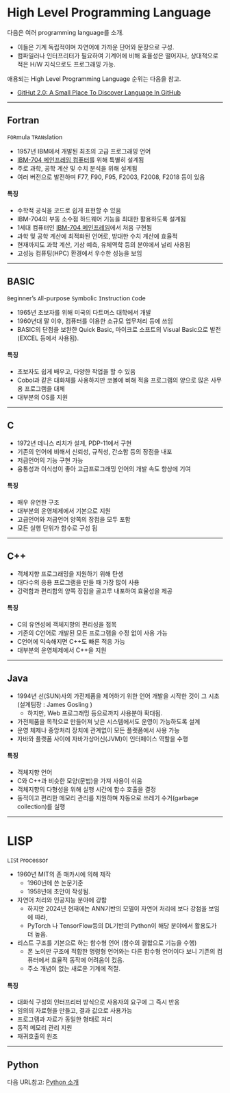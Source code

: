 # High Level Programming Language

다음은 여러 programming language를 소개.

* 이들은 기계 독립적이며 자연어에 가까운 단어와 문장으로 구성.
* 컴파일러나 인터프리터가 필요하여 기계어에 비해 효율성은 떨어지나, 상대적으로 적은 H/W 지식으로도 프로그래밍 가능.

애용되는 High Level Programming Language 순위는 다음을 참고.

* [GitHut 2.0: A Small Place To Discover Language In GitHub](https://madnight.github.io/githut/#/pushes/2023/4)

---

## Fortran

`FOR`mula `TRAN`slation

* 1957년 IBM에서 개발된 최초의 고급 프로그래밍 언어
* [IBM-704 메인프레임 컴퓨터](https://ko.wikipedia.org/wiki/IBM_704)를 위해 특별히 설계됨
* 주로 과학, 공학 계산 및 수치 분석을 위해 설계됨
* 여러 버전으로 발전하며 F77, F90, F95, F2003, F2008, F2018 등이 있음

#### 특징

* 수학적 공식을 코드로 쉽게 표현할 수 있음
* IBM-704의 부동 소수점 하드웨어 기능을 최대한 활용하도록 설계됨
* 1세대 컴퓨터인 [IBM-704 메인프레임](https://ko.wikipedia.org/wiki/IBM_704)에서 처음 구현됨
* 과학 및 공학 계산에 최적화된 언어로, 방대한 수치 계산에 효율적
* 현재까지도 과학 계산, 기상 예측, 유체역학 등의 분야에서 널리 사용됨
* 고성능 컴퓨팅(HPC) 환경에서 우수한 성능을 보임

---

## BASIC

`B`eginner’s `A`ll-purpose `S`ymbolic `I`nstruction `C`ode

* 1965년 초보자를 위해 미국의 다트머스 대학에서 개발
* 1960년대 말 이후, 컴퓨터를 이용한 소규모 업무처리 등에 쓰임
* BASIC의 단점을 보완한 Quick Basic, 마이크로 소프트의 Visual Basic으로 발전(EXCEL 등에서 사용됨).

#### 특징

* 초보자도 쉽게 배우고, 다양한 작업을 할 수 있음
* Cobol과 같은 대화체를 사용하지만 코볼에 비해 적을 프로그램의 양으로 많은 사무용 프로그램을  대체
* 대부분의 OS를 지원  

---

## C

* 1972년 데니스 리치가 설계, PDP-11에서 구현
* 기존의 언어에 비해서 신뢰성, 규칙성, 간소함 등의 장점을 내포
* 저급언어의 기능 구현 가능
* 융통성과 이식성이 좋아 고급프로그래밍 언어의 개발 속도 향상에 기여

#### 특징

* 매우 유연한 구조
* 대부분의 운영체제에서 기본으로 지원
* 고급언어와 저급언어 양쪽의 장점을 모두 포함
* 모든 실행 단위가 함수로 구성 됨

---

## C++

* 객체지향 프로그래밍을 지원하기 위해 탄생
* 대다수의 응용 프로그램을 만들 때 가장 많이 사용
* 강력함과 편리함의 양쪽 장점을 골고루 내포하여 효율성을 제공

#### 특징

* C의 유연성에 객체지향의 편리성을 접목
* 기존의 C언어로 개발된 모든 프로그램을 수정 없이 사용 가능
* C언어에 익숙해지면 C++도 빠른 적응 가능
* 대부분의 운영체제에서 C++을 지원

---

## Java

* 1994년 선(SUN)사의 가전제품을 제어하기 위한 언어 개발을 시작한 것이 그 시초 (설계팀장 : James Gosling )
    * 하지만, Web 프로그래밍 등으로까지 사용분야 확대됨.
* 가전제품을 목적으로 만들어져 낮은 시스템에서도 운영이 가능하도록 설계
* 운영 체제나 중앙처리 장치에 관계없이 모든 플랫폼에서 사용 가능
* 자바와 플랫폼 사이에 자바가상머신(JVM)이 인터페이스 역할을 수행

#### 특징

* 객체지향 언어
* C와 C++과 비슷한 모양(문법)을 가져 사용이 쉬움
* 객체지향의 다형성을 위해 실행 시간에 함수 호출을 결정
* 동적이고 편리한 메모리 관리를 지원하며 자동으로 쓰레기 수거(garbage collection)를 실행

----

# LISP

`LIS`t `P`rocessor

* 1960년 MIT의 존 매카시에 의해 제작 
    * 1960년에 쓴 논문기준
    * 1958년에 초안이 작성됨.
* 자연어 처리와 인공지능 분야에 강함
    * 하지만 2024년 현재에는 ANN기반의 모델이 자연어 처리에 보다 강점을 보임에 따라,
    * PyTorch 나 TensorFlow등의 DL기반의 Python이 해당 분야에서 활용도가 더 높음.
* 리스트 구조를 기본으로 하는 함수형 언어 (함수의 결합으로 기능을 수행)
    * 폰 노이만 구조에 적합한 명령형 언어와는 다른 함수형 언어이다 보니 기존의 컴퓨터에서 효율적 동작에 어려움이 컸음.
    * 주소 개념이 없는 새로운 기계에 적절.

#### 특징

* 대화식 구성의 인터프리터 방식으로 사용자의 요구에 그 즉시 반응
* 임의의 자료형을 만들고, 결과 값으로 사용가능
* 프로그램과 자료가 동일한 형태로 처리
* 동적 메모리 관리 지원 
* 재귀호출의 원조

---

## Python

다음 URL참고: [Python 소개](https://dsaint31.tistory.com/512)

